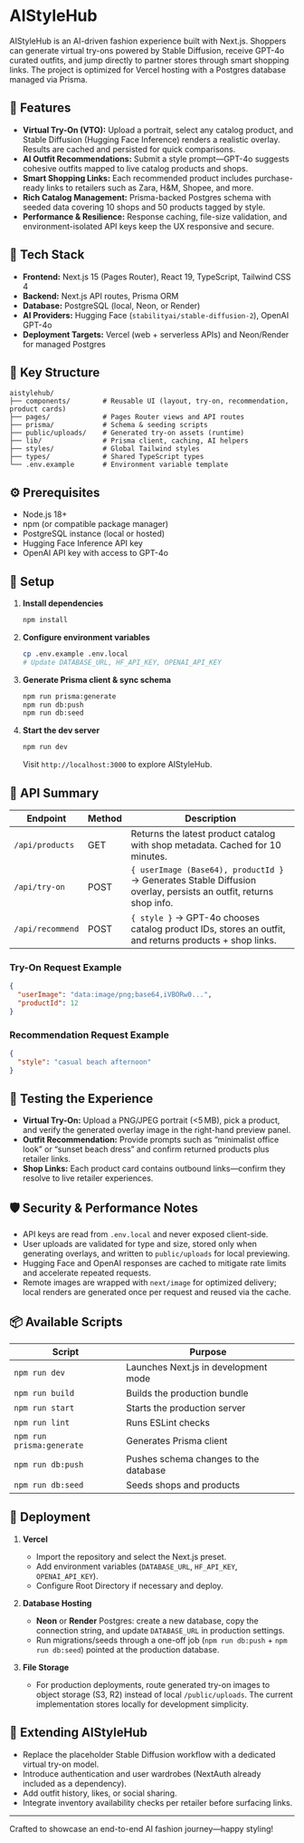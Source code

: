 # AIStyleHub

AIStyleHub is an AI-driven fashion experience built with Next.js. Shoppers can generate virtual try-ons powered by Stable Diffusion, receive GPT-4o curated outfits, and jump directly to partner stores through smart shopping links. The project is optimized for Vercel hosting with a Postgres database managed via Prisma.

## 🚀 Features

- **Virtual Try-On (VTO):** Upload a portrait, select any catalog product, and Stable Diffusion (Hugging Face Inference) renders a realistic overlay. Results are cached and persisted for quick comparisons.
- **AI Outfit Recommendations:** Submit a style prompt—GPT-4o suggests cohesive outfits mapped to live catalog products and shops.
- **Smart Shopping Links:** Each recommended product includes purchase-ready links to retailers such as Zara, H&M, Shopee, and more.
- **Rich Catalog Management:** Prisma-backed Postgres schema with seeded data covering 10 shops and 50 products tagged by style.
- **Performance & Resilience:** Response caching, file-size validation, and environment-isolated API keys keep the UX responsive and secure.

## 🧱 Tech Stack

- **Frontend:** Next.js 15 (Pages Router), React 19, TypeScript, Tailwind CSS 4
- **Backend:** Next.js API routes, Prisma ORM
- **Database:** PostgreSQL (local, Neon, or Render)
- **AI Providers:** Hugging Face (`stabilityai/stable-diffusion-2`), OpenAI GPT-4o
- **Deployment Targets:** Vercel (web + serverless APIs) and Neon/Render for managed Postgres

## 📁 Key Structure

```
aistylehub/
├── components/        # Reusable UI (layout, try-on, recommendation, product cards)
├── pages/             # Pages Router views and API routes
├── prisma/            # Schema & seeding scripts
├── public/uploads/    # Generated try-on assets (runtime)
├── lib/               # Prisma client, caching, AI helpers
├── styles/            # Global Tailwind styles
├── types/             # Shared TypeScript types
└── .env.example       # Environment variable template
```

## ⚙️ Prerequisites

- Node.js 18+
- npm (or compatible package manager)
- PostgreSQL instance (local or hosted)
- Hugging Face Inference API key
- OpenAI API key with access to GPT-4o

## 🔧 Setup

1. **Install dependencies**
   ```bash
   npm install
   ```

2. **Configure environment variables**
   ```bash
   cp .env.example .env.local
   # Update DATABASE_URL, HF_API_KEY, OPENAI_API_KEY
   ```

3. **Generate Prisma client & sync schema**
   ```bash
   npm run prisma:generate
   npm run db:push
   npm run db:seed
   ```

4. **Start the dev server**
   ```bash
   npm run dev
   ```
   Visit `http://localhost:3000` to explore AIStyleHub.

## 📡 API Summary

| Endpoint            | Method | Description |
|---------------------|--------|-------------|
| `/api/products`     | GET    | Returns the latest product catalog with shop metadata. Cached for 10 minutes. |
| `/api/try-on`       | POST   | `{ userImage (Base64), productId }` → Generates Stable Diffusion overlay, persists an outfit, returns shop info. |
| `/api/recommend`    | POST   | `{ style }` → GPT-4o chooses catalog product IDs, stores an outfit, and returns products + shop links. |

### Try-On Request Example
```json
{
  "userImage": "data:image/png;base64,iVBORw0...",
  "productId": 12
}
```

### Recommendation Request Example
```json
{
  "style": "casual beach afternoon"
}
```

## 🧪 Testing the Experience

- **Virtual Try-On:** Upload a PNG/JPEG portrait (<5 MB), pick a product, and verify the generated overlay image in the right-hand preview panel.
- **Outfit Recommendation:** Provide prompts such as “minimalist office look” or “sunset beach dress” and confirm returned products plus retailer links.
- **Shop Links:** Each product card contains outbound links—confirm they resolve to live retailer experiences.

## 🛡️ Security & Performance Notes

- API keys are read from `.env.local` and never exposed client-side.
- User uploads are validated for type and size, stored only when generating overlays, and written to `public/uploads` for local previewing.
- Hugging Face and OpenAI responses are cached to mitigate rate limits and accelerate repeated requests.
- Remote images are wrapped with `next/image` for optimized delivery; local renders are generated once per request and reused via the cache.

## 📦 Available Scripts

| Script              | Purpose |
|---------------------|---------|
| `npm run dev`       | Launches Next.js in development mode |
| `npm run build`     | Builds the production bundle |
| `npm run start`     | Starts the production server |
| `npm run lint`      | Runs ESLint checks |
| `npm run prisma:generate` | Generates Prisma client |
| `npm run db:push`   | Pushes schema changes to the database |
| `npm run db:seed`   | Seeds shops and products |

## 🚀 Deployment

1. **Vercel**
   - Import the repository and select the Next.js preset.
   - Add environment variables (`DATABASE_URL`, `HF_API_KEY`, `OPENAI_API_KEY`).
   - Configure Root Directory if necessary and deploy.

2. **Database Hosting**
   - **Neon** or **Render** Postgres: create a new database, copy the connection string, and update `DATABASE_URL` in production settings.
   - Run migrations/seeds through a one-off job (`npm run db:push` + `npm run db:seed`) pointed at the production database.

3. **File Storage**
   - For production deployments, route generated try-on images to object storage (S3, R2) instead of local `/public/uploads`. The current implementation stores locally for development simplicity.

## 🔮 Extending AIStyleHub

- Replace the placeholder Stable Diffusion workflow with a dedicated virtual try-on model.
- Introduce authentication and user wardrobes (NextAuth already included as a dependency).
- Add outfit history, likes, or social sharing.
- Integrate inventory availability checks per retailer before surfacing links.

---
Crafted to showcase an end-to-end AI fashion journey—happy styling!
